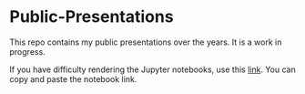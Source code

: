 # Public-Presentations
This repo contains my public presentations over the years.  It is a work in progress.  

If you have difficulty rendering the Jupyter notebooks, use this [link](https://nbviewer.jupyter.org/).  You can copy and paste the notebook link.
